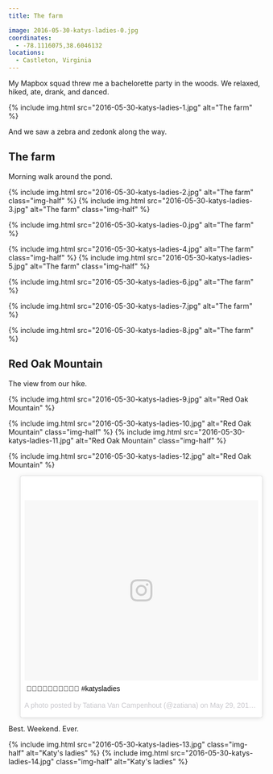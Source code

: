 ```yaml
---
title: The farm

image: 2016-05-30-katys-ladies-0.jpg
coordinates:
  - -78.1116075,38.6046132
locations:
  - Castleton, Virginia
---
```


My Mapbox squad threw me a bachelorette party in the woods. We relaxed, hiked, ate, drank, and danced.

<div class="photos">
{% include img.html src="2016-05-30-katys-ladies-1.jpg" alt="The farm" %}
</div>

And we saw a zebra and zedonk along the way.

## The farm

Morning walk around the pond.

<div class="photos">
{% include img.html src="2016-05-30-katys-ladies-2.jpg" alt="The farm" class="img-half" %}
{% include img.html src="2016-05-30-katys-ladies-3.jpg" alt="The farm" class="img-half" %}

{% include img.html src="2016-05-30-katys-ladies-0.jpg" alt="The farm" %}

{% include img.html src="2016-05-30-katys-ladies-4.jpg" alt="The farm" class="img-half" %}
{% include img.html src="2016-05-30-katys-ladies-5.jpg" alt="The farm" class="img-half" %}

{% include img.html src="2016-05-30-katys-ladies-6.jpg" alt="The farm" %}

{% include img.html src="2016-05-30-katys-ladies-7.jpg" alt="The farm" %}

{% include img.html src="2016-05-30-katys-ladies-8.jpg" alt="The farm" %}

</div>

## Red Oak Mountain

The view from our hike.

<div class="photos">
{% include img.html src="2016-05-30-katys-ladies-9.jpg" alt="Red Oak Mountain" %}

{% include img.html src="2016-05-30-katys-ladies-10.jpg" alt="Red Oak Mountain" class="img-half" %}
{% include img.html src="2016-05-30-katys-ladies-11.jpg" alt="Red Oak Mountain" class="img-half" %}

{% include img.html src="2016-05-30-katys-ladies-12.jpg" alt="Red Oak Mountain" %}

<blockquote class="instagram-media" data-instgrm-captioned data-instgrm-version="7" style=" background:#FFF; border:0; border-radius:3px; box-shadow:0 0 1px 0 rgba(0,0,0,0.5),0 1px 10px 0 rgba(0,0,0,0.15); padding:0;"><div style="padding:8px;"> <div style=" background:#F8F8F8; line-height:0; margin-top:40px; padding:38.6111111111% 0; text-align:center; width:100%;"> <div style=" background:url(data:image/png;base64,iVBORw0KGgoAAAANSUhEUgAAACwAAAAsCAMAAAApWqozAAAABGdBTUEAALGPC/xhBQAAAAFzUkdCAK7OHOkAAAAMUExURczMzPf399fX1+bm5mzY9AMAAADiSURBVDjLvZXbEsMgCES5/P8/t9FuRVCRmU73JWlzosgSIIZURCjo/ad+EQJJB4Hv8BFt+IDpQoCx1wjOSBFhh2XssxEIYn3ulI/6MNReE07UIWJEv8UEOWDS88LY97kqyTliJKKtuYBbruAyVh5wOHiXmpi5we58Ek028czwyuQdLKPG1Bkb4NnM+VeAnfHqn1k4+GPT6uGQcvu2h2OVuIf/gWUFyy8OWEpdyZSa3aVCqpVoVvzZZ2VTnn2wU8qzVjDDetO90GSy9mVLqtgYSy231MxrY6I2gGqjrTY0L8fxCxfCBbhWrsYYAAAAAElFTkSuQmCC); display:block; height:44px; margin:0 auto -44px; position:relative; top:-22px; width:44px;"></div></div> <p style=" margin:8px 0 0 0; padding:0 4px;"> <a href="https://www.instagram.com/p/BF_-z9OxGnb/" style=" color:#000; font-family:Arial,sans-serif; font-size:14px; font-style:normal; font-weight:normal; line-height:17px; text-decoration:none; word-wrap:break-word;" target="_blank">💁🏻🙆🏻👰🏼🙌🏻🤗🤔 #katysladies</a></p> <p style=" color:#c9c8cd; font-family:Arial,sans-serif; font-size:14px; line-height:17px; margin-bottom:0; margin-top:8px; overflow:hidden; padding:8px 0 7px; text-align:center; text-overflow:ellipsis; white-space:nowrap;">A photo posted by Tatiana Van Campenhout (@zatiana) on <time style=" font-family:Arial,sans-serif; font-size:14px; line-height:17px;" datetime="2016-05-29T17:34:14+00:00">May 29, 2016 at 10:34am PDT</time></p></div></blockquote>
<script async defer src="//platform.instagram.com/en_US/embeds.js"></script>
</div>

Best. Weekend. Ever.

<div class="photos">
{% include img.html src="2016-05-30-katys-ladies-13.jpg" class="img-half" alt="Katy's ladies" %}
{% include img.html src="2016-05-30-katys-ladies-14.jpg" class="img-half" alt="Katy's ladies" %}
</div>
